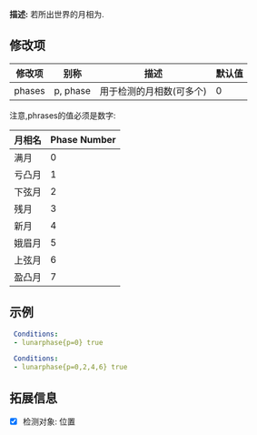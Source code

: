 **描述:** 若所出世界的月相为.

修改项
---

| 修改项  | 别称      | 描述                             | 默认值 |
| ---------- | ---------- | --------------------------------------- | ----- |
| phases     | p, phase   | 用于检测的月相数(可多个) | 0 |

注意,phrases的值必须是数字:

|   月相名    | Phase Number |
| --------------- | -------------|
| 满月       |       0      |
| 亏凸月  |       1      |
| 下弦月   |       2      |
| 残月 |       3      |
| 新月        |       4      |
| 娥眉月 |       5      |
| 上弦月   |       6      |
| 盈凸月  |       7      |

示例
---

```yaml
 Conditions:
 - lunarphase{p=0} true
```
```yaml
 Conditions:
 - lunarphase{p=0,2,4,6} true
```

拓展信息
---

- [x] 检测对象: 位置